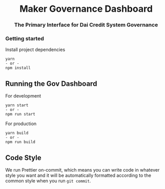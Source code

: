 <h1 align="center">
Maker Governance Dashboard
</h1>

<h3 align="center">
The Primary Interface for Dai Credit System Governance
</h3>

### Getting started

Install project dependencies

```
yarn
- or -
npm install
```

## Running the Gov Dashboard

For development

```
yarn start
- or -
npm run start
```

For production

```
yarn build
- or -
npm run build
```

## Code Style

We run Prettier on-commit, which means you can write code in whatever style you want and it will be automatically formatted according to the common style when you run `git commit`.
